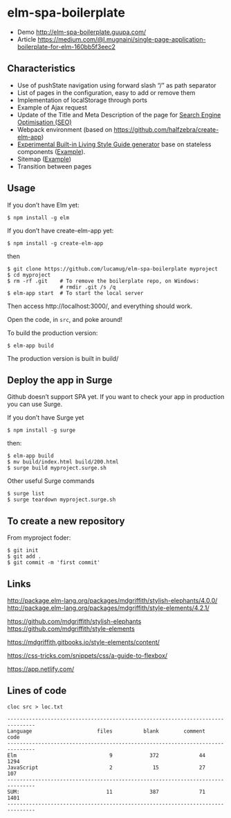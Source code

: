 # elm-spa-boilerplate

* Demo http://elm-spa-boilerplate.guupa.com/
* Article https://medium.com/@l.mugnaini/single-page-application-boilerplate-for-elm-160bb5f3eec2

## Characteristics

* Use of pushState navigation using forward slash “/” as path separator
* List of pages in the configuration, easy to add or remove them
* Implementation of localStorage through ports
* Example of Ajax request
* Update of the Title and Meta Description of the page for [Search Engine Optimisation (SEO)](https://medium.com/@l.mugnaini/spa-and-seo-is-googlebot-able-to-render-a-single-page-application-1f74e706ab11)
* Webpack environment (based on https://github.com/halfzebra/create-elm-app)
* [Experimental Built-in Living Style Guide generator](https://medium.com/@l.mugnaini/zero-maintenance-always-up-to-date-living-style-guide-in-elm-dbf236d07522) base on stateless components ([Example](http://elm-spa-boilerplate.surge.sh/styleguide)).
* Sitemap ([Example](http://elm-spa-boilerplate.surge.sh/sitemap))
* Transition between pages

## Usage

If you don’t have Elm yet:
```
$ npm install -g elm
```
If you don’t have create-elm-app yet:
```
$ npm install -g create-elm-app
```
then
```
$ git clone https://github.com/lucamug/elm-spa-boilerplate myproject
$ cd myproject
$ rm -rf .git    # To remove the boilerplate repo, on Windows:
                 # rmdir .git /s /q
$ elm-app start  # To start the local server
```
Then access http://localhost:3000/, and everything should work.

Open the code, in `src`, and poke around!

To build the production version:
```
$ elm-app build
```
The production version is built in build/

## Deploy the app in Surge

Github doesn’t support SPA yet. If you want to check your app in production you can use Surge.

If you don’t have Surge yet
```
$ npm install -g surge
```
then:

```
$ elm-app build
$ mv build/index.html build/200.html
$ surge build myproject.surge.sh
```
Other useful Surge commands
```
$ surge list
$ surge teardown myproject.surge.sh
```

## To create a new repository

From myproject foder:
```
$ git init
$ git add .
$ git commit -m 'first commit'
```

## Links

http://package.elm-lang.org/packages/mdgriffith/stylish-elephants/4.0.0/
http://package.elm-lang.org/packages/mdgriffith/style-elements/4.2.1/

https://github.com/mdgriffith/stylish-elephants
https://github.com/mdgriffith/style-elements

https://mdgriffith.gitbooks.io/style-elements/content/

https://css-tricks.com/snippets/css/a-guide-to-flexbox/

https://app.netlify.com/

## Lines of code

```
cloc src > loc.txt
```

```
-------------------------------------------------------------------------------
Language                     files          blank        comment           code
-------------------------------------------------------------------------------
Elm                              9            372             44           1294
JavaScript                       2             15             27            107
-------------------------------------------------------------------------------
SUM:                            11            387             71           1401
-------------------------------------------------------------------------------
```
